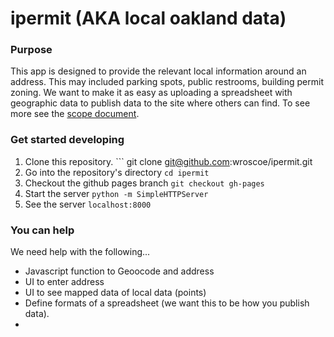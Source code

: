 # ipermit (AKA local oakland data)

### Purpose
This app is designed to provide the relevant local information around an address. This may included parking spots, public restrooms, building permit zoning.  We want to make it as easy as uploading a spreadsheet with geographic data to publish data to the site where others can find. To see more see the [scope document](https://docs.google.com/document/d/1Xz95ezYyW9-9LmqwWDgGYZ7oOqKxMT0vSq8YvDyJ3s8/edit#heading=h.e4y2whb3vfix). 


### Get started developing
1. Clone this repository. ``` git clone git@github.com:wroscoe/ipermit.git
2. Go into the repository's directory ```cd ipermit```
3. Checkout the github pages branch ```git checkout gh-pages```
4. Start the server  ```python -m SimpleHTTPServer```
5. See the server ```localhost:8000```

### You can help
We need help with the following...
* Javascript function to Geoocode and address
* UI to enter address
* UI to see mapped data of local data (points)
* Define formats of a spreadsheet (we want this to be how you publish data). 
* 
